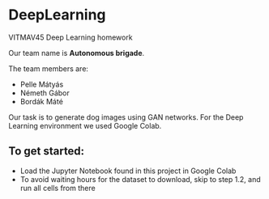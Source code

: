 # DeepLearning
VITMAV45 Deep Learning homework

Our team name is **Autonomous brigade**.

The team members are:
  - Pelle Mátyás
  - Németh Gábor
  - Bordák Máté

Our task is to generate dog images using GAN networks. 
For the Deep Learning environment we used Google Colab.
## To get started:
  - Load the Jupyter Notebook found in this project in Google Colab
  - To avoid waiting hours for the dataset to download, skip to step 1.2, and run all cells from there


